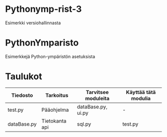 # Pythonymp-rist-3
Esimerkki versiohallinnasta
# PythonYmparisto
Esimerkkejä Python-ympäristön asetuksista

# Taulukot
| Tiedosto | Tarkoitus | Tarvitsee moduleita | Käyttää tätä modulia |
|---|---|---|---|
test.py | Pääohjelma | dataBase.py, ui.py | -
dataBase.py | Tietokanta api | sql.py | test.py

